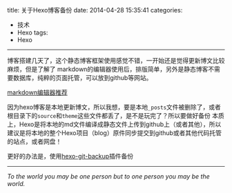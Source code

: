 title: 关于Hexo博客备份
date: 2014-04-28 15:35:41
categories:
- 技术
- Hexo
tags: 
- Hexo
---

博客搭建几天了，这个静态博客框架使用感觉不错，一开始还是觉得更新博文比较麻烦，但是了解了
markdown的编辑器使用后，排版简单，另外是静态博客不需要数据库，纯粹的页面托管，可以放到github等网站。

[markdown编辑器推荐](http://www.oschina.net/news/50322/markdown-editors-and-tools)

因为hexo博客是本地更新博文，所以我想，要是本地`_posts`文件被删除了，或者根目录下的`source`和`theme`这些文件都丢了，是不是玩完了？所以要做好备份
本质上，Hexo是将本地的md文件编译成静态文件上传到github上（或者其他），所以建议是将本地的整个Hexo项目（blog）原件同步提交到github或者其他代码托管的站点，或者网盘！

更好的办法是，使用[hexo-git-backup](https://github.com/coneycode/hexo-git-backup)插件备份
</br>

------

*To the world you may be one person but to one person you may be the world.*



